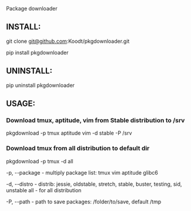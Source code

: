 Package downloader

## INSTALL:

git clone git@github.com:Koodt/pkgdownloader.git

pip install pkgdownloader

## UNINSTALL:

pip uninstall pkgdownloader

## USAGE:

### Download tmux, aptitude, vim from Stable distribution to /srv

pkgdownload -p tmux aptitude vim -d stable -P /srv

### Download tmux from all distribution to default dir

pkgdownload -p tmux -d all

-p, --package - multiply package list: tmux vim aptitude glibc6


-d, --distro  - distrib: jessie, oldstable, stretch, stable, buster, testing, sid, unstable
                all - for all distribution

-P, --path    - path to save packages: /folder/to/save, default /tmp
